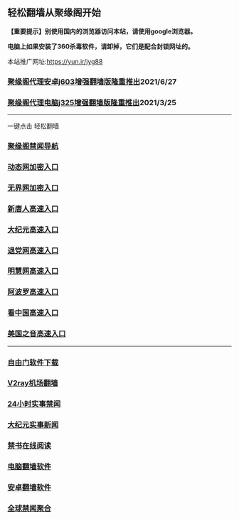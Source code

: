 ## 轻松翻墙从聚缘阁开始

**【重要提示】别使用国内的浏览器访问本站，请使用google浏览器。**

**电脑上如果安装了360杀毒软件，请卸掉，它们是配合封锁网址的。**

本站推广网址:https://yun.ir/jyg88

### [聚缘阁代理安卓j603增强翻墙版隆重推出](https://gitlab.com/juyuange/2/-/raw/master/j603.apk)2021/6/27

### [聚缘阁代理电脑j325增强翻墙版隆重推出](https://gitlab.com/juyuange/2/-/raw/master/j325dn.rar)2021/3/25

***

一键点击 轻松翻墙

### [聚缘阁禁闻导航](https://d4.6666f.ga)

### [动态网加密入口](https://jyg8.6666f.ga/dwwe3/e444r)

### [无界网加密入口](https://jyg8.6666f.ga/afff/n12r)

### [新唐人高速入口](https://jyg8.6666f.ga/mmmg/e5n)

### [大纪元高速入口](https://jyg8.6666f.ga/yyyyy/e7n)

### [退党网高速入口](https://jyg8.6666f.ga/aakkk/e8m)

### [明慧网高速入口](https://jyg8.6666f.ga/aakkk/e3m)

### [阿波罗高速入口](https://jyg8.6666f.ga/aakkk/e13m)

### [看中国高速入口](https://jyg8.6666f.ga/aakkk/e11m)

### [美国之音高速入口](https://jyg8.6666f.ga/aakkk/e18m)

***






### [自由门软件下载](https://git.io/skyfree)

### [V2ray机场翻墙](https://github.com/bannedbook/fanqiang/wiki/V2ray%E6%9C%BA%E5%9C%BA)

### [24小时实事禁闻](https://github.com/fyvn2199/djy/blob/master/gb/n24hr.md?dfh#1)

### [大纪元实事新闻](https://github.com/fyvn2199/djy/blob/master/gb/nsc413.md?dfh#1)

### [禁书在线阅读](https://github.com/txyzum203/djy/blob/master/gb/9p.md?flntdtv#1)

### [电脑翻墙软件](https://github.com/Alvin9999/new-pac/wiki)

### [安卓翻墙软件](https://git.io/afq)

### [全球禁闻聚合](https://github.com/gfw-breaker/banned-news1/blob/master/README.md)












